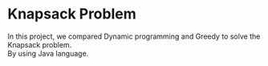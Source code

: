 # Knapsack Problem
 
In this project, we compared Dynamic programming and Greedy to solve the Knapsack problem.
<br> By using Java language.
